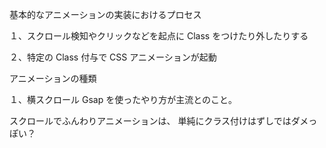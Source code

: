 基本的なアニメーションの実装におけるプロセス

１、スクロール検知やクリックなどを起点に Class をつけたり外したりする

２、特定の Class 付与で CSS アニメーションが起動

アニメーションの種類

１、横スクロール
Gsap を使ったやり方が主流とのこと。

スクロールでふんわりアニメーションは、
単純にクラス付けはずしではダメっぽい？
